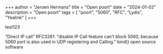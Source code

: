 +++
author = "Jeroen Hermans"
title = "Open poort"
date = "2024-01-02"
description = "Open poort"
tags = [
    "poort", "5060", "RFC", "Lydis", "Yealink"
]
+++

test123
<!--more-->
"Direct IP call"
RFC3261: "disable IP Call feature can’t block 5060, because 5060 port is also used in UDP registering and Calling."
bind()
open source software
